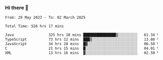 ### Hi there 👋

<!--START_SECTION:waka-->

```txt
From: 29 May 2023 - To: 02 March 2025

Total Time: 526 hrs 17 mins

Java                325 hrs 18 mins ███████████████▒░░░░░░░░░   61.34 %
TypeScript          73 hrs 12 mins  ███▒░░░░░░░░░░░░░░░░░░░░░   13.80 %
JavaScript          34 hrs 28 mins  █▓░░░░░░░░░░░░░░░░░░░░░░░   06.50 %
C                   21 hrs 15 mins  █░░░░░░░░░░░░░░░░░░░░░░░░   04.01 %
XML                 13 hrs 16 mins  ▓░░░░░░░░░░░░░░░░░░░░░░░░   02.50 %
```

<!--END_SECTION:waka-->
<!--
**the-beef-calculator/the-beef-calculator** is a ✨ _special_ ✨ repository because its `README.md` (this file) appears on your GitHub profile.

Here are some ideas to get you started:

- 🔭 I’m currently working on ...
- 🌱 I’m currently learning ...
- 👯 I’m looking to collaborate on ...
- 🤔 I’m looking for help with ...
- 💬 Ask me about ...
- 📫 How to reach me: ...
- 😄 Pronouns: ...
- ⚡ Fun fact: ...
-->
